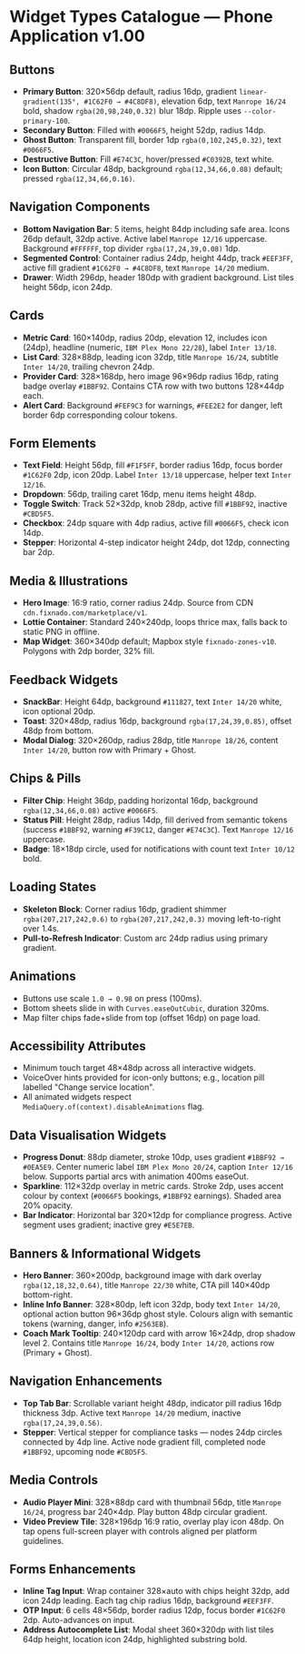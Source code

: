 # Widget Types Catalogue — Phone Application v1.00

## Buttons
- **Primary Button**: 320×56dp default, radius 16dp, gradient `linear-gradient(135°, #1C62F0 → #4C8DF8)`, elevation 6dp, text `Manrope 16/24` bold, shadow `rgba(20,98,240,0.32)` blur 18dp. Ripple uses `--color-primary-100`.
- **Secondary Button**: Filled with `#0066F5`, height 52dp, radius 14dp.
- **Ghost Button**: Transparent fill, border 1dp `rgba(0,102,245,0.32)`, text `#0066F5`.
- **Destructive Button**: Fill `#E74C3C`, hover/pressed `#C0392B`, text white.
- **Icon Button**: Circular 48dp, background `rgba(12,34,66,0.08)` default; pressed `rgba(12,34,66,0.16)`.

## Navigation Components
- **Bottom Navigation Bar**: 5 items, height 84dp including safe area. Icons 26dp default, 32dp active. Active label `Manrope 12/16` uppercase. Background `#FFFFFF`, top divider `rgba(17,24,39,0.08)` 1dp.
- **Segmented Control**: Container radius 24dp, height 44dp, track `#EEF3FF`, active fill gradient `#1C62F0 → #4C8DF8`, text `Manrope 14/20` medium.
- **Drawer**: Width 296dp, header 180dp with gradient background. List tiles height 56dp, icon 24dp.

## Cards
- **Metric Card**: 160×140dp, radius 20dp, elevation 12, includes icon (24dp), headline (numeric, `IBM Plex Mono 22/28`), label `Inter 13/18`.
- **List Card**: 328×88dp, leading icon 32dp, title `Manrope 16/24`, subtitle `Inter 14/20`, trailing chevron 24dp.
- **Provider Card**: 328×168dp, hero image 96×96dp radius 16dp, rating badge overlay `#1BBF92`. Contains CTA row with two buttons 128×44dp each.
- **Alert Card**: Background `#FEF9C3` for warnings, `#FEE2E2` for danger, left border 6dp corresponding colour tokens.

## Form Elements
- **Text Field**: Height 56dp, fill `#F1F5FF`, border radius 16dp, focus border `#1C62F0` 2dp, icon 20dp. Label `Inter 13/18` uppercase, helper text `Inter 12/16`.
- **Dropdown**: 56dp, trailing caret 16dp, menu items height 48dp.
- **Toggle Switch**: Track 52×32dp, knob 28dp, active fill `#1BBF92`, inactive `#CBD5F5`.
- **Checkbox**: 24dp square with 4dp radius, active fill `#0066F5`, check icon 14dp.
- **Stepper**: Horizontal 4-step indicator height 24dp, dot 12dp, connecting bar 2dp.

## Media & Illustrations
- **Hero Image**: 16:9 ratio, corner radius 24dp. Source from CDN `cdn.fixnado.com/marketplace/v1`.
- **Lottie Container**: Standard 240×240dp, loops thrice max, falls back to static PNG in offline.
- **Map Widget**: 360×340dp default; Mapbox style `fixnado-zones-v10`. Polygons with 2dp border, 32% fill.

## Feedback Widgets
- **SnackBar**: Height 64dp, background `#111827`, text `Inter 14/20` white, icon optional 20dp.
- **Toast**: 320×48dp, radius 16dp, background `rgba(17,24,39,0.85)`, offset 48dp from bottom.
- **Modal Dialog**: 320×260dp, radius 28dp, title `Manrope 18/26`, content `Inter 14/20`, button row with Primary + Ghost.

## Chips & Pills
- **Filter Chip**: Height 36dp, padding horizontal 16dp, background `rgba(12,34,66,0.08)` active `#0066F5`.
- **Status Pill**: Height 28dp, radius 14dp, fill derived from semantic tokens (success `#1BBF92`, warning `#F39C12`, danger `#E74C3C`). Text `Manrope 12/16` uppercase.
- **Badge**: 18×18dp circle, used for notifications with count text `Inter 10/12` bold.

## Loading States
- **Skeleton Block**: Corner radius 16dp, gradient shimmer `rgba(207,217,242,0.6)` to `rgba(207,217,242,0.3)` moving left-to-right over 1.4s.
- **Pull-to-Refresh Indicator**: Custom arc 24dp radius using primary gradient.

## Animations
- Buttons use scale `1.0 → 0.98` on press (100ms).
- Bottom sheets slide in with `Curves.easeOutCubic`, duration 320ms.
- Map filter chips fade+slide from top (offset 16dp) on page load.

## Accessibility Attributes
- Minimum touch target 48×48dp across all interactive widgets.
- VoiceOver hints provided for icon-only buttons; e.g., location pill labelled "Change service location".
- All animated widgets respect `MediaQuery.of(context).disableAnimations` flag.

## Data Visualisation Widgets
- **Progress Donut**: 88dp diameter, stroke 10dp, uses gradient `#1BBF92 → #0EA5E9`. Center numeric label `IBM Plex Mono 20/24`, caption `Inter 12/16` below. Supports partial arcs with animation 400ms easeOut.
- **Sparkline**: 112×32dp overlay in metric cards. Stroke 2dp, uses accent colour by context (`#0066F5` bookings, `#1BBF92` earnings). Shaded area 20% opacity.
- **Bar Indicator**: Horizontal bar 320×12dp for compliance progress. Active segment uses gradient; inactive grey `#E5E7EB`.

## Banners & Informational Widgets
- **Hero Banner**: 360×200dp, background image with dark overlay `rgba(12,18,32,0.64)`, title `Manrope 22/30` white, CTA pill 140×40dp bottom-right.
- **Inline Info Banner**: 328×80dp, left icon 32dp, body text `Inter 14/20`, optional action button 96×36dp ghost style. Colours align with semantic tokens (warning, danger, info `#2563EB`).
- **Coach Mark Tooltip**: 240×120dp card with arrow 16×24dp, drop shadow level 2. Contains title `Manrope 16/24`, body `Inter 14/20`, actions row (Primary + Ghost).

## Navigation Enhancements
- **Top Tab Bar**: Scrollable variant height 48dp, indicator pill radius 16dp thickness 3dp. Active text `Manrope 14/20` medium, inactive `rgba(17,24,39,0.56)`.
- **Stepper**: Vertical stepper for compliance tasks — nodes 24dp circles connected by 4dp line. Active node gradient fill, completed node `#1BBF92`, upcoming node `#CBD5F5`.

## Media Controls
- **Audio Player Mini**: 328×88dp card with thumbnail 56dp, title `Manrope 16/24`, progress bar 240×4dp. Play button 48dp circular gradient.
- **Video Preview Tile**: 328×196dp 16:9 ratio, overlay play icon 48dp. On tap opens full-screen player with controls aligned per platform guidelines.

## Forms Enhancements
- **Inline Tag Input**: Wrap container 328×auto with chips height 32dp, add icon 24dp leading. Each tag chip radius 16dp, background `#EEF3FF`.
- **OTP Input**: 6 cells 48×56dp, border radius 12dp, focus border `#1C62F0` 2dp. Auto-advances on input.
- **Address Autocomplete List**: Modal sheet 360×320dp with list tiles 64dp height, location icon 24dp, highlighted substring bold.
